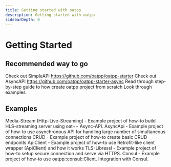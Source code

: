 ```yaml
---
title: Getting started with oatpp
description: Getting started with oatpp
sidebarDepth: 0
---
```


# Getting Started

## Recommended way to go

Check out SimpleAPI https://github.com/oatpp/oatpp-starter
Check out AsyncAPI https://github.com/oatpp/oatpp-starter-async
Read through step-by-step guide to how create oatpp project from scratch
Look through examples

## Examples

Media-Stream (Http-Live-Streaming) - Example project of how-to build HLS-streaming server using oat++ Async-API.
AsyncApi - Example project of how-to use asynchronous API for handling large number of simultaneous connections
CRUD - Example project of how-to create basic CRUD endpoints
ApiClient - Example project of how-to use Retrofit-like client wrapper (ApiClient) and how it works
TLS-Libressl - Example project of how-to setup secure connection and serve via HTTPS.
Consul - Example project of how-to use oatpp::consul::Client. Integration with Consul.